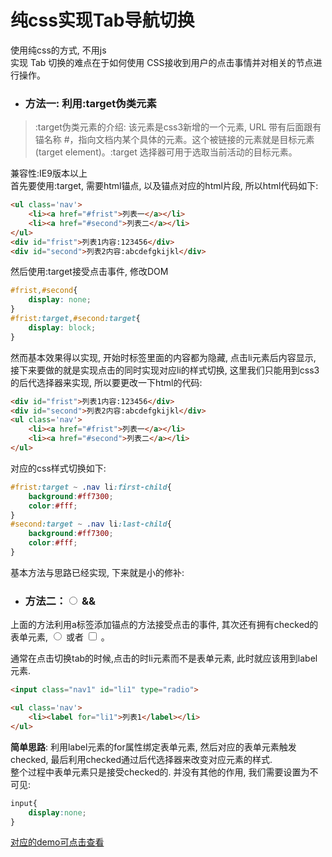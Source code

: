 # 纯css实现Tab导航切换　　

使用纯css的方式, 不用js  
实现 Tab 切换的难点在于如何使用 CSS接收到用户的点击事情并对相关的节点进行操作。

- ### 方法一: 利用:target伪类元素  
> :target伪类元素的介绍: 该元素是css3新增的一个元素, URL 带有后面跟有锚名称 #，指向文档内某个具体的元素。这个被链接的元素就是目标元素(target element)。:target 选择器可用于选取当前活动的目标元素。  　　

兼容性:IE9版本以上　  
首先要使用:target, 需要html锚点, 以及锚点对应的html片段, 所以html代码如下:  
```html
<ul class='nav'>
    <li><a href="#frist">列表一</a></li>
    <li><a href="#second">列表二</a></li>
</ul>
<div id="frist">列表1内容:123456</div>
<div id="second">列表2内容:abcdefgkijkl</div>

```
然后使用:target接受点击事件, 修改DOM
```css
#frist,#second{
    display: none;
}
#frist:target,#second:target{
    display: block;
}
```
然而基本效果得以实现, 开始时标签里面的内容都为隐藏, 点击li元素后内容显示, 接下来要做的就是实现点击的同时实现对应li的样式切换, 这里我们只能用到css3的后代选择器来实现, 所以要更改一下html的代码:    
```html
<div id="frist">列表1内容:123456</div>
<div id="second">列表2内容:abcdefgkijkl</div>
<ul class='nav'>
    <li><a href="#frist">列表一</a></li>
    <li><a href="#second">列表二</a></li>
</ul>
```
对应的css样式切换如下:   
```css
#frist:target ~ .nav li:first-child{
    background:#ff7300;
    color:#fff;
}
#second:target ~ .nav li:last-child{
    background:#ff7300;
    color:#fff;
}
```
基本方法与思路已经实现, 下来就是小的修补: 


- ### 方法二：<input type="radio"> && <label for=""> 

上面的方法利用a标签添加锚点的方法接受点击的事件, 其次还有拥有checked的表单元素, <input type="radio"> 或者 <input type="checkbox"> 。  

通常在点击切换tab的时候,点击的时li元素而不是表单元素, 此时就应该用到label元素. 
```html
<input class="nav1" id="li1" type="radio">

<ul class='nav'>
    <li><label for="li1">列表1</label></li>
</ul>  
```
**简单思路**: 利用label元素的for属性绑定表单元素, 然后对应的表单元素触发checked, 最后利用checked通过后代选择器来改变对应元素的样式.  
整个过程中表单元素只是接受checked的. 并没有其他的作用, 我们需要设置为不可见: 
```css
input{
    display:none;
}
```
[对应的demo可点击查看](./demo2.html)